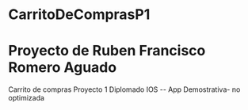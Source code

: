 # CarritoDeComprasP1
# Proyecto de Ruben Francisco Romero Aguado
Carrito de compras Proyecto 1 Diplomado IOS -- App Demostrativa- no optimizada
